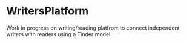 # WritersPlatform

Work in progress on writing/reading platfrom to connect independent writers with readers using a Tinder model.
